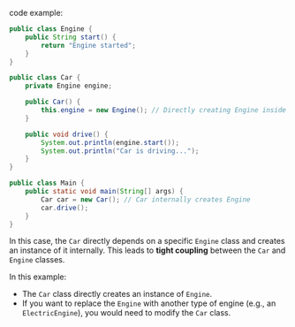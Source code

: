 code example:

```java
public class Engine { 
	public String start() { 
		return "Engine started"; 
	} 
}
```

```java
public class Car {
    private Engine engine;

    public Car() {
        this.engine = new Engine(); // Directly creating Engine inside Car
    }

    public void drive() {
        System.out.println(engine.start());
        System.out.println("Car is driving...");
    }
}
```

```java
public class Main {
    public static void main(String[] args) {
        Car car = new Car(); // Car internally creates Engine
        car.drive();
    }
}
```

In this case, the `Car` directly depends on a specific `Engine` class and creates an instance of it internally. This leads to **tight coupling** between the `Car` and `Engine` classes.

In this example:

- The `Car` class directly creates an instance of `Engine`.
- If you want to replace the `Engine` with another type of engine (e.g., an `ElectricEngine`), you would need to modify the `Car` class.



